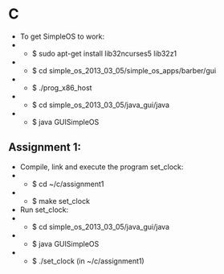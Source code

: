 # C

- To get SimpleOS to work:
- - $ sudo apt-get install lib32ncurses5 lib32z1
- - $ cd simple_os_2013_03_05/simple_os_apps/barber/gui
- - $ ./prog_x86_host
- - $ cd simple_os_2013_03_05/java_gui/java
- - $ java GUISimpleOS
 
## Assignment 1:
- Compile, link and execute the program set_clock:
- - $ cd ~/c/assignment1
- - $ make set_clock
- Run set_clock:
- - $ cd simple_os_2013_03_05/java_gui/java
- - $ java GUISimpleOS
- - $ ./set_clock (in ~/c/assignment1)
